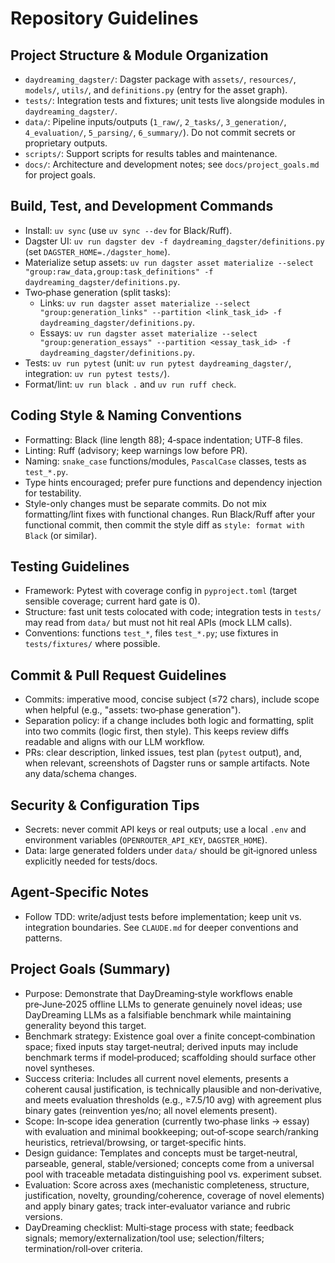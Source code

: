 # Repository Guidelines

## Project Structure & Module Organization
- `daydreaming_dagster/`: Dagster package with `assets/`, `resources/`, `models/`, `utils/`, and `definitions.py` (entry for the asset graph).
- `tests/`: Integration tests and fixtures; unit tests live alongside modules in `daydreaming_dagster/`.
- `data/`: Pipeline inputs/outputs (`1_raw/`, `2_tasks/`, `3_generation/`, `4_evaluation/`, `5_parsing/`, `6_summary/`). Do not commit secrets or proprietary outputs.
- `scripts/`: Support scripts for results tables and maintenance.
- `docs/`: Architecture and development notes; see `docs/project_goals.md` for project goals.

## Build, Test, and Development Commands
- Install: `uv sync` (use `uv sync --dev` for Black/Ruff).
- Dagster UI: `uv run dagster dev -f daydreaming_dagster/definitions.py` (set `DAGSTER_HOME=./dagster_home`).
- Materialize setup assets: `uv run dagster asset materialize --select "group:raw_data,group:task_definitions" -f daydreaming_dagster/definitions.py`.
- Two‑phase generation (split tasks):
  - Links: `uv run dagster asset materialize --select "group:generation_links" --partition <link_task_id> -f daydreaming_dagster/definitions.py`.
  - Essays: `uv run dagster asset materialize --select "group:generation_essays" --partition <essay_task_id> -f daydreaming_dagster/definitions.py`.
- Tests: `uv run pytest` (unit: `uv run pytest daydreaming_dagster/`, integration: `uv run pytest tests/`).
- Format/lint: `uv run black .` and `uv run ruff check`.

## Coding Style & Naming Conventions
- Formatting: Black (line length 88); 4‑space indentation; UTF‑8 files.
- Linting: Ruff (advisory; keep warnings low before PR).
- Naming: `snake_case` functions/modules, `PascalCase` classes, tests as `test_*.py`.
- Type hints encouraged; prefer pure functions and dependency injection for testability.
 - Style-only changes must be separate commits. Do not mix formatting/lint fixes with functional changes. Run Black/Ruff after your functional commit, then commit the style diff as `style: format with Black` (or similar).

## Testing Guidelines
- Framework: Pytest with coverage config in `pyproject.toml` (target sensible coverage; current hard gate is 0).
- Structure: fast unit tests colocated with code; integration tests in `tests/` may read from `data/` but must not hit real APIs (mock LLM calls).
- Conventions: functions `test_*`, files `test_*.py`; use fixtures in `tests/fixtures/` where possible.

## Commit & Pull Request Guidelines
- Commits: imperative mood, concise subject (≤72 chars), include scope when helpful (e.g., "assets: two‑phase generation").
 - Separation policy: if a change includes both logic and formatting, split into two commits (logic first, then style). This keeps review diffs readable and aligns with our LLM workflow.
- PRs: clear description, linked issues, test plan (`pytest` output), and, when relevant, screenshots of Dagster runs or sample artifacts. Note any data/schema changes.

## Security & Configuration Tips
- Secrets: never commit API keys or real outputs; use a local `.env` and environment variables (`OPENROUTER_API_KEY`, `DAGSTER_HOME`).
- Data: large generated folders under `data/` should be git‑ignored unless explicitly needed for tests/docs.

## Agent‑Specific Notes
- Follow TDD: write/adjust tests before implementation; keep unit vs. integration boundaries. See `CLAUDE.md` for deeper conventions and patterns.

## Project Goals (Summary)
- Purpose: Demonstrate that DayDreaming‑style workflows enable pre‑June‑2025 offline LLMs to generate genuinely novel ideas; use DayDreaming LLMs as a falsifiable benchmark while maintaining generality beyond this target.
- Benchmark strategy: Existence goal over a finite concept‑combination space; fixed inputs stay target‑neutral; derived inputs may include benchmark terms if model‑produced; scaffolding should surface other novel syntheses.
- Success criteria: Includes all current novel elements, presents a coherent causal justification, is technically plausible and non‑derivative, and meets evaluation thresholds (e.g., ≥7.5/10 avg) with agreement plus binary gates (reinvention yes/no; all novel elements present).
- Scope: In‑scope idea generation (currently two‑phase links → essay) with evaluation and minimal bookkeeping; out‑of‑scope search/ranking heuristics, retrieval/browsing, or target‑specific hints.
- Design guidance: Templates and concepts must be target‑neutral, parseable, general, stable/versioned; concepts come from a universal pool with traceable metadata distinguishing pool vs. experiment subset.
- Evaluation: Score across axes (mechanistic completeness, structure, justification, novelty, grounding/coherence, coverage of novel elements) and apply binary gates; track inter‑evaluator variance and rubric versions.
- DayDreaming checklist: Multi‑stage process with state; feedback signals; memory/externalization/tool use; selection/filters; termination/roll‑over criteria.
